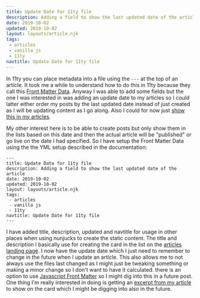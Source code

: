 ```yaml
---
title: Update Date for 11ty file
description: Adding a field to show the last updated date of the article using Front Matter Data of 11ty 
date: 2019-10-02
updated: 2019-10-02
layout: layouts/article.njk
tags: 
 - articles
 - vanilla js
 - 11ty
navtitle: Update Date for 11ty file
---
```

In 11ty you can place metadata into a file using the ```---``` at the top of an article. It took me a while to understand how to do this in 11ty because they call this [Front Matter Data](https://www.11ty.io/docs/data-frontmatter/). Anyway I was able to add some fields but the one I was interested in was adding an update date to my articles so I could latter either order my posts by the last updated date instead of just created as I will be updating content as I go along. Also I could for now just [show this in my articles](/articles/191002-dates-11ty-templates).

My other interest here is to be able to create posts but only show them in the lists based on this date and then the actual article will be "published" or go live on the date I had specified. So I have setup the Front Matter Data using the the YML setup described in the documentation:

```
---
title: Update Date for 11ty file
description: Adding a field to show the last updated date of the article 
date: 2019-10-02
updated: 2019-10-02
layout: layouts/article.njk
tags: 
 - articles
 - vanilla js
 - 11ty
navtitle: Update Date for 11ty file
---
```

I have added title, description, updated and navtitle for usage in other places when using nunjucks to create the static content. The title and description I basically use for creating the card in the list on the [articles landing page](/articles). I now have the update date which I just need to remember to change in the future when I update an article. This also allows me to not always use the files last changed as I might just be tweaking something or making a minor change so I don't want to have it calculated. there is an option to use [Javascript Front Matter](https://www.11ty.io/docs/data-frontmatter/#javascript-front-matter) so I might dig into this in a future post. One thing I'm really interested in doing is getting an [excerpt from my article](https://www.11ty.io/docs/data-frontmatter/#example%3A-parse-excerpts-from-content) to show on the card which I might be digging into also in the future. 


